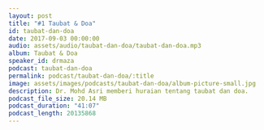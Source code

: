 ```yaml
---
layout: post
title: "#1 Taubat & Doa"
id: taubat-dan-doa
date: 2017-09-03 00:00:00
audio: assets/audio/taubat-dan-doa/taubat-dan-doa.mp3
album: Taubat & Doa
speaker_id: drmaza
podcast: taubat-dan-doa
permalink: podcast/taubat-dan-doa/:title
image: assets/images/podcasts/taubat-dan-doa/album-picture-small.jpg
description: Dr. Mohd Asri memberi huraian tentang taubat dan doa.
podcast_file_size: 20.14 MB
podcast_duration: "41:07"
podcast_length: 20135868
---
```

